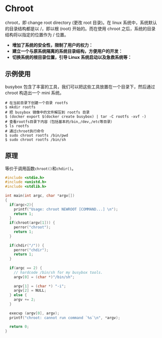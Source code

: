 # Chroot

chroot，即 change root directory (更改 root 目录)。在 linux 系统中，系统默认的目录结构都是以 /，即以根 (root) 开始的。而在使用 chroot 之后，系统的目录结构将以指定的位置作为 / 位置。

- **增加了系统的安全性，限制了用户的权力：**
- **建立一个与原系统隔离的系统目录结构，方便用户的开发：**
- **切换系统的根目录位置，引导 Linux 系统启动以及急救系统等：**



## 示例使用

busybox 包含了丰富的工具，我们可以把这些工具放置在一个目录下，然后通过 chroot 构造出一个 mini 系统。

```shell
# 在当前目录下创建一个目录 rootfs
$ mkdir rootfs
# 把 busybox 镜像中的文件解压到 rootfs 目录
$ (docker export $(docker create busybox) | tar -C rootfs -xvf -)
# 查看rootfs目录下内容（包括基本的/bin,/dev,/etc等目录）
$ ls rootfs
# 通过chroot执行命令
$ sudo chroot rootfs /bin/pwd
$ sudo chroot rootfs /bin/sh

```

## 原理

等价于调用函数`chroot()`和`chdir()`。

```c
#include <stdio.h>
#include <unistd.h>
#include <stdlib.h>
 
int main(int argc, char *argv[])
{
  if(argc<2){
    printf("Usage: chroot NEWROOT [COMMAND...] \n");
    return 1;
  }
  if(chroot(argv[1])) {
    perror("chroot");
    return 1;
  }
 
  if(chdir("/")) {
    perror("chdir");
    return 1;
  }
 
  if(argc == 2) {
    // hardcode /bin/sh for my busybox tools.
    argv[0] = (char *)"/bin/sh";
 
    argv[1] = (char *) "-i";
    argv[2] = NULL;
  } else {
    argv += 2;
  }
 
  execvp (argv[0], argv);
  printf("chroot: cannot run command `%s`\n", *argv);
 
  return 0;
}
```

